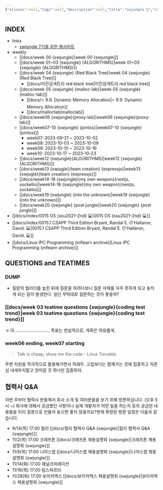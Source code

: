 ```yaml
---
{"aliases":null,"tags":null,"description":null,"title":"swjungle 🤖","created":"2023-08-10T09:29:31","updated":"2024-11-22T22:38:49","dg-publish":true,"permalink":"/docs/swjungle 🤖/","dgPassFrontmatter":true}
---
```



## INDEX

- links
	- [swjungle 7기를 위한 웹사이트](https://jungle7-7610626261f4.herokuapp.com/)
- weekly
	- [[docs/week 00 {swjungle}\|week 00 {swjungle}]]
	- [[docs/week 01~03 {swjungle} {ALGORITHMS}\|week 01~03 {swjungle} {ALGORITHMS}]]
	- [[docs/week 04 {swjungle} {Red Black Tree}\|week 04 {swjungle} {Red Black Tree}]]
		- [[docs/이진검색트리 red black tree\|이진검색트리 red black tree]]
	- [[docs/week 05 {swjungle} {malloc-lab}\|week 05 {swjungle} {malloc-lab}]]
		- [[docs/⭐️ 9.9. Dynamic Memory Allocation\|⭐️ 9.9. Dynamic Memory Allocation]]
		- [[docs/malloclab\|malloclab]]
	- [[docs/week06 {swjungle}{proxy-lab}\|week06 {swjungle}{proxy-lab}]]
	- [[docs/week07-10 {swjungle} {pintos}\|week07-10 {swjungle} {pintos}]] 
		- week07: 2023-09-21 ~ 2023-10-02
		- week08: 2023-10-03 ~ 2023-10-09
		- week09: 2023-10-10 ~ 2023-10-16
		- week10: 2023-10-17 ~ 2023-10-23
	- [[docs/week12 {swjungle}{ALGORITHMS}\|week12 {swjungle}{ALGORITHMS}]]
	- [[docs/week13 {swjugle}{team creation} {expressjs}\|week13 {swjugle}{team creation} {expressjs}]]
	- [[docs/week14-18 {swjungle}{my own weapon}{nestjs, socketio}\|week14-18 {swjungle}{my own weapon}{nestjs, socketio}]]
	- [[docs/week19 {swjungle} {into the unknown}\|week19 {swjungle} {into the unknown}]]
	- [[docs/week20 {swjungle} {post jungle}\|week20 {swjungle} {post jungle}]]
- [[docs/index/0015 OS {ssu2021-2nd} 💻\|0015 OS {ssu2021-2nd} 💻]]
- [[docs/index/0015.1 CSAPP Third Edition Bryant, Randal E. O'Hallaron, David. 💻\|0015.1 CSAPP Third Edition Bryant, Randal E. O'Hallaron, David. 💻]]
- [[docs/Linux IPC Programming {inflearn archive}\|Linux IPC Programming {inflearn archive}]]

## QUESTIONS and TEATIMES

### DUMP

- 질문의 퀄리티를 높힌 뒤에 질문을 하려다보니 질문 자체를 자주 못하게 되고 놓치게 되는 일이 발생한다. 일단 무턱대로 질문하는 것이 좋을까?

### [[docs/week 03 teatime questions {swjungle}{coding test trend}\|week 03 teatime questions {swjungle}{coding test trend}]]

→ 아............................. 목표는 현실적으로, 계획은 여유롭게.

### week06 ending, week07 starting

> Talk is cheap, show me the code - Linus Torvalds

주변 자원을 적극적으로 활용해가면서 하래두. 고립보다는 함께가는 것에 집중하고 자존심 내세우지말고 얻어갈 것 하나만 집중하자.

## 협력사 Q&A

이번 주부터 협력사 분들께서 회사 소개 및 여러분들을 보기 위해 방문하십니다. (오후 5시 ~) 회사에 대해서 궁금했던 사항이나 실제 개발자가 어떤 일을 하는지 등의 궁금한 내용들을 미리 질문으로 만들어 놓으면 좋지 않을까요?현재 확정된 방문 일정은 다음과 같습니다.  

- 9/14(목) 17:00 컬리 [[docs/컬리 협력사 Q&A {swjungle}\|컬리 협력사 Q&A {swjungle}]]
- 11/2(목) 17:00 크래프톤 [[docs/크래프톤 채용설명회 {swjungle}\|크래프톤 채용설명회 {swjungle}]]
- 11/9(목) 17:00 니어스랩 [[docs/니어스랩 채용설명회 {swjungle}\|니어스랩 채용설명회 {swjungle}]]
- 11/14(화) 17:00 채널코퍼레이션
- 11/16(목) 17:00 팀스파르타
- 11/28(화) 17:00 보이저엑스 [[docs/보이저엑스 채용설명회 {swjungle}\|보이저엑스 채용설명회 {swjungle}]]
